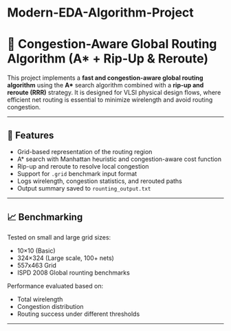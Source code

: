 # Modern-EDA-Algorithm-Project
# 🚀 Congestion-Aware Global Routing Algorithm (A* + Rip-Up & Reroute)

This project implements a **fast and congestion-aware global routing algorithm** using the **A\*** search algorithm combined with a **rip-up and reroute (RRR)** strategy. It is designed for VLSI physical design flows, where efficient net routing is essential to minimize wirelength and avoid routing congestion.

---

## 📌 Features

- Grid-based representation of the routing region
- A* search with Manhattan heuristic and congestion-aware cost function
- Rip-up and reroute to resolve local congestion
- Support for `.grid` benchmark input format
- Logs wirelength, congestion statistics, and rerouted paths
- Output summary saved to `rounting_output.txt`

---

## 📈 Benchmarking

Tested on small and large grid sizes:
- 10×10 (Basic)
- 324×324 (Large scale, 100+ nets)
- 557x463 Grid
- ISPD 2008 Global rounting benchmarks
  
Performance evaluated based on:
- Total wirelength
- Congestion distribution
- Routing success under different thresholds

---
